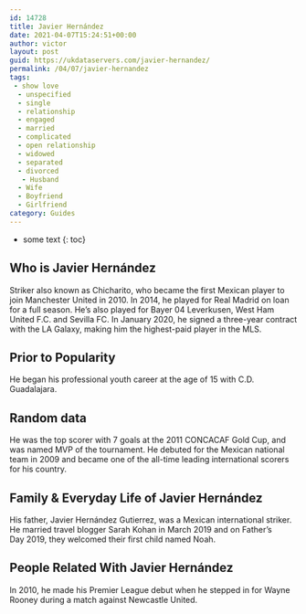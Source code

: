 ```yaml
---
id: 14728
title: Javier Hernández
date: 2021-04-07T15:24:51+00:00
author: victor
layout: post
guid: https://ukdataservers.com/javier-hernandez/
permalink: /04/07/javier-hernandez
tags:
 - show love
  - unspecified
  - single
  - relationship
  - engaged
  - married
  - complicated
  - open relationship
  - widowed
  - separated
  - divorced
   - Husband
  - Wife
  - Boyfriend
  - Girlfriend
category: Guides
---
```


* some text
{: toc}


## Who is Javier Hernández



Striker also known as Chicharito, who became the first Mexican player to join Manchester United in 2010. In 2014, he played for Real Madrid on loan for a full season. He&#8217;s also played for Bayer 04 Leverkusen, West Ham United F.C. and Sevilla FC. In January 2020, he signed a three-year contract with the LA Galaxy, making him the highest-paid player in the MLS. 

                
                
                
## Prior to Popularity



He began his professional youth career at the age of 15 with C.D. Guadalajara. 

                
                
                
## Random data



He was the top scorer with 7 goals at the 2011 CONCACAF Gold Cup, and was named MVP of the tournament. He debuted for the Mexican national team in 2009 and became one of the all-time leading international scorers for his country.

                
                
                
## Family & Everyday Life of Javier Hernández



His father, Javier Hernández Gutierrez, was a Mexican international striker. He married travel blogger Sarah Kohan in March 2019 and on Father&#8217;s Day 2019, they welcomed their first child named Noah. 

                
                
                
## People Related With Javier Hernández



In 2010, he made his Premier League debut when he stepped in for Wayne Rooney during a match against Newcastle United.

                
              
            
          
          
          